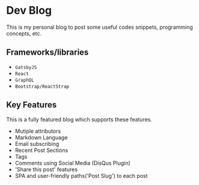 # Dev Blog

This is my personal blog to post some useful codes snippets, programming concepts, etc.

## Frameworks/libraries

- `GatsbyJS`
- `React`
- `GraphQL`
- `Bootstrap/ReactStrap`

## Key Features

This is a fully featured blog which supports these features.

- Mutiple attributors
- Markdown Language
- Email subscribing
- Recent Post Sections
- Tags
- Comments using Social Media (DisQus Plugin)
- 'Share this post' features
- SPA and user-friendly paths('Post Slug') to each post

